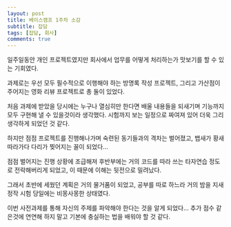 ```yaml
--- 
layout: post 
title: 베이스캠프 1주차 소감 
subtitle: 잡담 
tags: [잡담, 회사] 
comments: true 
--- 
```


일주일동안 개인 프로젝트였지만 회사에서 업무를 어떻게 처리하는가 맛보기를 할 수 있는 기회였다.

과제로는 우선 모두 필수적으로 이행해야 하는 방명록 작성 프로젝트, 그리고 가산점이 주어지는 영화 리뷰 프로젝트로 총 둘이 있었다.

처음 과제에 받았을 당시에는 누구나 열심히만 한다면 배울 내용들을 되새기며 기능까지 모두 구현해 낼 수 있을것이라 생각했다. 시험까지 보는 일정으로 짜여져 있어 더욱 그리 생각하게 되었던 것 같다.

하지만 점점 프로젝트를 진행해나가며 숙련된 동기들과의 격차는 벌어졌고, 뱁새가 황새 따라가다 다리가 찢어지는 꼴이 되었다...

점점 벌어지는 진행 상황에 조급해져 후반부에는 거의 코드를 따라 쓰는 타자연습 정도로 전락해버리게 되었고, 이 때문에 이해는 뒷전으로 밀려났다.

그래서 초반에 세웠던 계획은 거의 물거품이 되었고, 공부를 따로 하느라 거의 밤을 지새 정작 시험 당일에는 비몽사몽한 상태였다.

이번 사전과제를 통해 자신의 주제를 파악해야 한다는 것을 알게 되었다... 
추가 점수 같은것에 연연해 하지 말고 기본에 충실하는 법을 배워야 할 것 같다.
